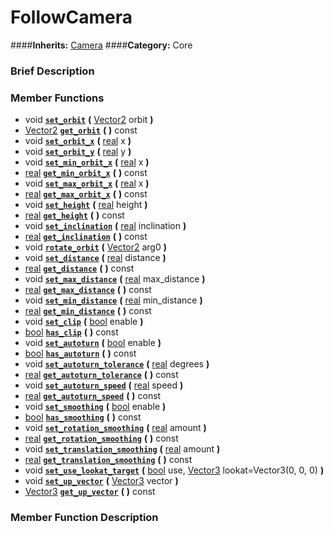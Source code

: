 #  FollowCamera  
####**Inherits:** [Camera](class_camera)
####**Category:** Core

###  Brief Description  


###  Member Functions 
  * void  **[`set_orbit`](#set_orbit)**  **(** [Vector2](class_vector2) orbit  **)**
  * [Vector2](class_vector2)  **[`get_orbit`](#get_orbit)**  **(** **)** const
  * void  **[`set_orbit_x`](#set_orbit_x)**  **(** [real](class_real) x  **)**
  * void  **[`set_orbit_y`](#set_orbit_y)**  **(** [real](class_real) y  **)**
  * void  **[`set_min_orbit_x`](#set_min_orbit_x)**  **(** [real](class_real) x  **)**
  * [real](class_real)  **[`get_min_orbit_x`](#get_min_orbit_x)**  **(** **)** const
  * void  **[`set_max_orbit_x`](#set_max_orbit_x)**  **(** [real](class_real) x  **)**
  * [real](class_real)  **[`get_max_orbit_x`](#get_max_orbit_x)**  **(** **)** const
  * void  **[`set_height`](#set_height)**  **(** [real](class_real) height  **)**
  * [real](class_real)  **[`get_height`](#get_height)**  **(** **)** const
  * void  **[`set_inclination`](#set_inclination)**  **(** [real](class_real) inclination  **)**
  * [real](class_real)  **[`get_inclination`](#get_inclination)**  **(** **)** const
  * void  **[`rotate_orbit`](#rotate_orbit)**  **(** [Vector2](class_vector2) arg0  **)**
  * void  **[`set_distance`](#set_distance)**  **(** [real](class_real) distance  **)**
  * [real](class_real)  **[`get_distance`](#get_distance)**  **(** **)** const
  * void  **[`set_max_distance`](#set_max_distance)**  **(** [real](class_real) max_distance  **)**
  * [real](class_real)  **[`get_max_distance`](#get_max_distance)**  **(** **)** const
  * void  **[`set_min_distance`](#set_min_distance)**  **(** [real](class_real) min_distance  **)**
  * [real](class_real)  **[`get_min_distance`](#get_min_distance)**  **(** **)** const
  * void  **[`set_clip`](#set_clip)**  **(** [bool](class_bool) enable  **)**
  * [bool](class_bool)  **[`has_clip`](#has_clip)**  **(** **)** const
  * void  **[`set_autoturn`](#set_autoturn)**  **(** [bool](class_bool) enable  **)**
  * [bool](class_bool)  **[`has_autoturn`](#has_autoturn)**  **(** **)** const
  * void  **[`set_autoturn_tolerance`](#set_autoturn_tolerance)**  **(** [real](class_real) degrees  **)**
  * [real](class_real)  **[`get_autoturn_tolerance`](#get_autoturn_tolerance)**  **(** **)** const
  * void  **[`set_autoturn_speed`](#set_autoturn_speed)**  **(** [real](class_real) speed  **)**
  * [real](class_real)  **[`get_autoturn_speed`](#get_autoturn_speed)**  **(** **)** const
  * void  **[`set_smoothing`](#set_smoothing)**  **(** [bool](class_bool) enable  **)**
  * [bool](class_bool)  **[`has_smoothing`](#has_smoothing)**  **(** **)** const
  * void  **[`set_rotation_smoothing`](#set_rotation_smoothing)**  **(** [real](class_real) amount  **)**
  * [real](class_real)  **[`get_rotation_smoothing`](#get_rotation_smoothing)**  **(** **)** const
  * void  **[`set_translation_smoothing`](#set_translation_smoothing)**  **(** [real](class_real) amount  **)**
  * [real](class_real)  **[`get_translation_smoothing`](#get_translation_smoothing)**  **(** **)** const
  * void  **[`set_use_lookat_target`](#set_use_lookat_target)**  **(** [bool](class_bool) use, [Vector3](class_vector3) lookat=Vector3(0, 0, 0)  **)**
  * void  **[`set_up_vector`](#set_up_vector)**  **(** [Vector3](class_vector3) vector  **)**
  * [Vector3](class_vector3)  **[`get_up_vector`](#get_up_vector)**  **(** **)** const

###  Member Function Description  
